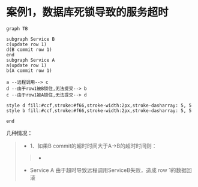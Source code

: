 # 案例1，数据库死锁导致的服务超时

```mermaid
graph TB

subgraph Service B
c(update row 1)
d(B commit row 1)
end
subgraph Service A
a(update row 1)
b(A commit row 1)

a --远程调用--> c
d --由于row1被B锁住,无法提交--> b
c --由于row1被A锁住,无法提交--> d

style d fill:#ccf,stroke:#f66,stroke-width:2px,stroke-dasharray: 5, 5
style b fill:#ccf,stroke:#f66,stroke-width:2px,stroke-dasharray: 5, 5

end
```
几种情况：
>- 1、如果B commit的超时时间大于A->B的超时时间则：
>>- 
>- Service A 由于超时导致远程调用ServiceB失败，造成
row 1的数据回滚

<!--stackedit_data:
eyJoaXN0b3J5IjpbMjYxMDE4Njk3XX0=
-->